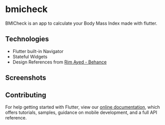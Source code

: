 # bmicheck

BMICheck is an app to calculate your Body Mass Index made with flutter.

## Technologies

- Flutter built-in Navigator
- Stateful Widgets
- Design References from [Rim Ayed - Behance](https://www.behance.net/gallery/175522875/BMI-calculator-App-UI-Design)

## Screenshots

## Contributing

For help getting started with Flutter, view our
[online documentation](https://flutter.dev/docs), which offers tutorials,
samples, guidance on mobile development, and a full API reference.
